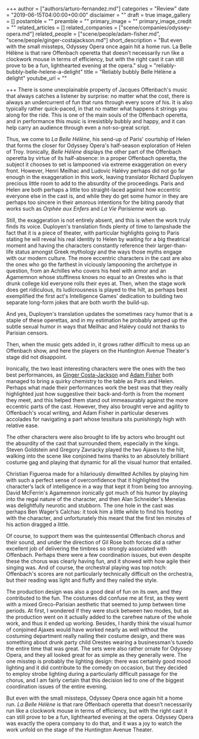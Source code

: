 +++
author = ["authors/arturo-fernandez.md"]
categories = "Review"
date = "2019-06-15T04:00:00+00:00"
disclaimer = ""
draft = true
image_gallery = []
postamble = ""
preamble = ""
primary_image = ""
primary_image_credit = ""
related_articles = []
related_companies = ["scene/companies/odyssey-opera.md"]
related_people = ["scene/people/adam-fisher.md", "scene/people/ginger-costajackson.md"]
short_description = "But even with the small missteps, Odyssey Opera once again hit a home run. La Belle Hélène is that rare Offenbach operetta that doesn’t necessarily run like a clockwork mouse in terms of efficiency, but with the right cast it can still prove to be a fun, lighthearted evening at the opera."
slug = "reliably-bubbly-belle-helene-a-delight"
title = "Reliably bubbly Belle Hélène a delight"
youtube_url = ""

+++
There is some unexplainable property of Jacques Offenbach's music that always catches a listener by surprise: no matter what the cost, there is always an undercurrent of fun that runs through every score of his. It is also typically rather quick-paced, in that no matter what happens it strings you along for the ride. This is one of the main souls of the Offenbach operetta, and in performance this music is irresistibly bubbly and happy, and it can help carry an audience through even a not-so-great script.

Thus, we come to _La Belle Hélène_, his send-up of Paris' courtship of Helen that forms the closer for Odyssey Opera's half-season exploration of Helen of Troy. Ironically, _Belle Hélène_ displays the other part of the Offenbach operetta by virtue of its half-absence: in a proper Offenbach operetta, the subject it chooses to set is lampooned via extreme exaggeration on every front. However, Henri Meilhac and Ludovic Halévy perhaps did not go far enough in the exaggeration in this work, leaving translator Richard Duployen precious little room to add to the absurdity of the proceedings. Paris and Helen are both perhaps a little too straight-laced against how eccentric everyone else in the cast is, and while they do get some humor in they are perhaps too sincere in their amorous intentions for the biting parody that works such as _Orphée aux Enfers_ and _La Vie Parisienne_ work up.

Still, the exaggeration is not entirely absent, and this is when the work truly finds its voice. Duployen's translation finds plenty of time to lampshade the fact that it is a piece of theater, with particular highlights going to Paris stating he will reveal his real identity to Helen by waiting for a big theatrical moment and having the characters constantly reference their larger-than-life status amongst Greek mythology and the ways those myths engage with our modern culture. The more eccentric characters in the cast are also the ones who go the farthest in viciously lampooning the archetype in question, from an Achilles who covers his heel with armor and an Agamemnon whose stuffiness knows no equal to an Orestes who is that drunk college kid everyone rolls their eyes at. Then, when the stage work does get ridiculous, its ludicrousness is played to the hilt, as perhaps best exemplified the first act's Intelligence Games' dedication to building two separate long-form jokes that are both worth the build-up.

And yes, Duployen's translation updates the sometimes racy humor that is a staple of these operettas, and in my estimation he probably amped up the subtle sexual humor in ways that Meilhac and Halévy could not thanks to Parisian censors.

Then, when the music gets added in, it grows rather difficult to mess up an Offenbach show, and here the players on the Huntington Avenue Theater's stage did not disappoint.

Ironically, the two least interesting characters were the ones with the two best performances, as [Ginger Costa-Jackson](/scene/people/ginger-costa-jackson/) and [Adam Fisher](/scene/people/adam-fisher/) both managed to bring a quirky chemistry to the table as Paris and Helen. Perhaps what made their performances work the best was that they really highlighted just how suggestive their back-and-forth is from the moment they meet, and this helped them stand out immeasurably against the more eccentric parts of the cast. However, they also brought verve and agility to Offenbach's vocal writing, and Adam Fisher in particular deserves accolades for navigating a part whose tessitura sits punishingly high with relative ease.

The other characters were also brought to life by actors who brought out the absurdity of the cast that surrounded them, especially in the kings. Steven Goldstein and Gregory Zavracky played the two Ajaxes to the hilt, walking into the scene like conjoined twins thanks to an absolutely brilliant costume gag and playing that dynamic for all the visual humor that entailed.

Christian Figueroa made for a hilariously dimwitted Achilles by playing him with such a perfect sense of overconfidence that it highlighted the character’s lack of intelligence in a way that kept it from being too annoying. David McFerrin's Agamemnon ironically got much of his humor by playing into the regal nature of the character, and then Alan Schneider's Menelas was delightfully neurotic and stubborn. The one hole in the cast was perhaps Ben Wager’s Calchas: it took him a little while to find his footing with the character, and unfortunately this meant that the first ten minutes of his action dragged a little.

Of course, to support them was the quintessential Offenbach chorus and their sound, and under the direction of Gil Rose both forces did a rather excellent job of delivering the timbres so strongly associated with Offenbach. Perhaps there were a few coordination issues, but even despite these the chorus was clearly having fun, and it showed with how agile their singing was. And of course, the orchestral playing was top notch: Offenbach's scores are not particularly technically difficult on the orchestra, but their reading was light and fluffy and they nailed the style.

The production design was also a good deal of fun on its own, and they contributed to the fun. The costumes did confuse me at first, as they went with a mixed Greco-Parisian aesthetic that seemed to jump between time periods. At first, I wondered if they were stuck between two modes, but as the production went on it actually added to the carefree nature of the whole work, and thus it ended up working. Besides, I hardly think the visual humor of conjoined Ajaxes would have worked nearly as well without the costuming department really nailing their costume design, and there was something about drunk party child Orestes wearing a businessman's tuxedo the entire time that was great. The sets were also rather ornate for Odyssey Opera, and they all looked great for as simple as they generally were. The one misstep is probably the lighting design: there was certainly good mood lighting and it did contribute to the comedy on occasion, but they decided to employ strobe lighting during a particularly difficult passage for the chorus, and I am fairly certain that this decision led to one of the biggest coordination issues of the entire evening.

But even with the small missteps, Odyssey Opera once again hit a home run. _La Belle Hélène_ is that rare Offenbach operetta that doesn’t necessarily run like a clockwork mouse in terms of efficiency, but with the right cast it can still prove to be a fun, lighthearted evening at the opera. Odyssey Opera was exactly the opera company to do that, and it was a joy to watch the work unfold on the stage of the Huntington Avenue Theater.